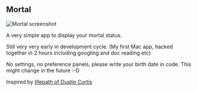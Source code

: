 ## Mortal

![Mortal screenshot](http://forresty.com/images/mortal.png)

A very simple app to display your mortal status.

Still very very early in development cycle. (My first Mac app, hacked together in 2 hours including googling and doc reading etc)

No settings, no preference panels, please write your birth date in code. This might change in the future :-D

Inspired by [lifepath of Dustin Curtis](http://lifepath.me/dcurtis)